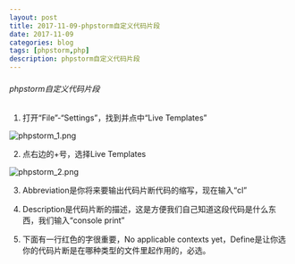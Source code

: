 ```yaml
---
layout: post
title: 2017-11-09-phpstorm自定义代码片段
date: 2017-11-09
categories: blog
tags: [phpstorm,php]
description: phpstorm自定义代码片段
---
```




###### phpstorm自定义代码片段

1. 打开“File”-“Settings”，找到并点中“Live Templates”

![phpstorm_1.png](http://img0.ph.126.net/ecVuA_dI7Q7xJtTIVErU2Q==/6632695042908596565.png)

2. 点右边的+号，选择Live Templates

![phpstorm_2.png](http://img1.ph.126.net/uSDtlWEx8-R3WP4pULEFdg==/6632602683934458856.png)

3. Abbreviation是你将来要输出代码片断代码的缩写，现在输入“cl”

4. Description是代码片断的描述，这是方便我们自己知道这段代码是什么东西，我们输入“console print”

5. 下面有一行红色的字很重要，No applicable contexts yet，Define是让你选你的代码片断是在哪种类型的文件里起作用的，必选。